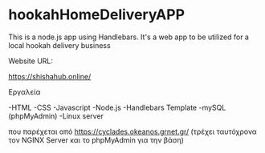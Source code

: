 # hookahHomeDeliveryAPP
This is a node.js app using Handlebars.
It's a web app to be utilized for a local hookah delivery business 

Website URL:

https://shishahub.online/

Εργαλεία

-HTML
-CSS
-Javascript
-Node.js
-Handlebars Template
-mySQL (phpMyAdmin)
-Linux server 

που παρέχεται από https://cyclades.okeanos.grnet.gr/ 
(τρέχει ταυτόχρονα τον NGINX Server και το phpMyAdmin για την βάση)
